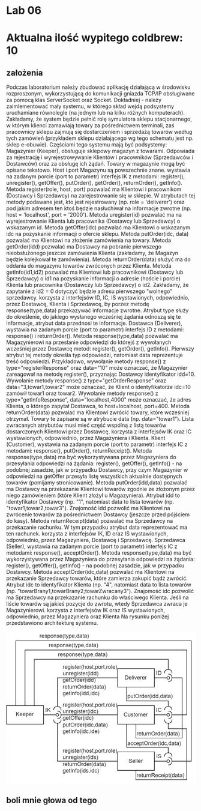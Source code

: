 # Lab 06
# Aktualna ilość wypitego coldbrew: 10
## założenia
Podczas laboratorium należy zbudować aplikację działającą w środowisku rozproszonym, wykorzystującą do komunikacji gniazda TCP/IP obsługiwane za pomocą klas ServerSocket oraz Socket. Dokładniej - należy zaimlementować mały systemu, w którego skład wejdą podsystemy uruchamiane równolegle (na jednym lub na kilku różnych komputerach). Zakładamy, że system będzie pełnić rolę symulatora sklepu stacjonarnego, w którym klienci zamawiają towary za pośrednictwem terminali, zaś pracownicy sklepu zajmują się dostarczeniem i sprzedażą towarów według tych zamówień (przykładem sklepu działającego wg tego schematu jest np. sklep e-obuwie). Częściami tego systemu mają być podsystemy:
Magazynier (Keeper),
obsługuje sklepowy magazyn z towarami. Odpowiada za rejestrację i wyrejestrowywanie Klientów i pracowników (Sprzedawców i Dostawców) oraz za obsługę ich żądań. Towary w magazynie mogą być opisane tekstowo. Host i port Magazynu są powszechnie znane.
wystawia na zadanym porcie (port to parametr) interfejs IK z metodami: register(), unregister(), getOffer(), putOrder(), getOrder(), returnOrder(), getInfo().
Metoda register(role, host, port) pozwalać ma Klientowi i pracownikom (Dostawcy i Sprzedawcy) na zarejestrowanie się w sklepie. W atrybutach tej metody podawane jest, kto jest rejestrowany (np. role = 'deliverer') oraz pod jakim adresem ten ktoś będzie nasłuchiwał na informacje zwrotne (np. host = 'localhost', port = '2000').
Metoda uregister(id) pozwalać ma na wyrejestrowanie Klienta lub pracownika (Dostawcy lub Sprzedawcy) o wskazanym id.
Metoda getOffer(idc) pozwalać ma Klientowi o wskazanym idc na pozyskanie informacji o ofercie sklepu.
Metoda putOrder(idc, data) pozwalać ma Klientowi na złożenie zamówienia na towary.
Metoda getOrder(idd) pozwalać ma Dostawcy na pobranie pierwszego nieobsłużonego jeszcze zamówienia Klienta (zakładamy, że Magazyn będzie kolejkował te zamówienia).
Metoda returnOrder(data) służyć ma do oddania do magazynu towarów zwróconych przez Klienta.
Metoda getInfo(id1,id2) pozwalać ma Klientowi lub pracownikowi (Dostawcy lub Sprzedawcy) o id1 na pozyskanie informacji o adresie (hoście i porcie) Klienta lub pracownika (Dostawczy lub Sprzedawcy) o id2. Zakładamy, że zapytanie z id2 = 0 dotyczyć będzie adresu pierwszego "wolnego" sprzedawcy.
korzysta z interfejsów ID, IC, IS wystawionych, odpowiednio, przez Dostawcę, Klienta i Sprzedawcę, by porzez metodę response(type,data) przekazywać informacje zwrotne. Atrybut type służy do określenie, do jakiego wysłanego wcześniej żądania odnoszą się te informacje, atrybut data przednosi te informacje.
Dostawca (Deliverer),
wystawia na zadanym porcie (port to parametr) interfejs ID z metodami: response() i returnOrder().
Metoda response(type,data) pozwalać ma Magazynierowi na przesłanie odpowiedzi do którejś z wywołanych wcześniej przez Dostawcę metod: register(), getOrder(), getInfo(). Pierwszy atrybut tej metody określa typ odpowiedzi, natomiast data reprezentuje treść odpowiedzi. Przykładowo, wywołanie metody response() z type="registerResponse" oraz data="10" może oznaczać, że Magazynier zareagował na metodę register(), przyznając Dostawcy identyfikator idd=10. Wywołanie metody response() z type="getOrderResponse" oraz data="3,towar1,towar2" może oznaczać, że Klient o identyfikatorze idc=10 zamówił towar1 oraz towar2. Wywołanie metody response() z type="getInfoResponse", data="localhost,4000" może oznaczać, że adres Klienta, o którego zapytał Dostawca, to host=localhost, port=400.
Metoda returnOrder(data) pozwalać ma Klientowi zwrócić towary, które wcześniej otrzymał. Towary te zapisane są w atrybucie data (np. data="towar1"). Lista zwracanych atrybutów musi mieć część wspólną z listą towarów dostarczonych Klientowi przez Dostawcę.
korzysta z interfejsów IK oraz IC wystawionych, odpowiednio, przez Magazyniera i Klienta.
Klient (Customer),
wystawia na zadanym porcie (port to parametr) interfejs IC z metodami: response(), putOrder(), returnReceipt().
Metoda response(type,data) ma być wykorzystywana przez Magazyniera do przesyłania odpowiedzi na żądania: register(), getOffer(), getInfo() - na podobnej zasadzie, jak w przypadku Dostawcy, przy czym Magazynier w odpowiedzi na getOffer przesyła listę wszystkich aktualnie dostępnych towarów (pomijamy stronicowanie).
Metoda putOrder(idd,data) pozwalać ma Dostawcy na przekazanie Klientowi towarów zgodnie ze złożonym przez niego zamówieniem (które Klient złożył u Magazyniera). Atrybut idd to identyfikator Dostawcy (np. "1", natomiast data to lista towarów (np. "towar1,towar2,towar3"). Znajomość idd pozwolić ma Klientowi na zwrócenie towarów za pośrednictwem Dostawcy (jeszcze przed pójściem do kasy).
Metoda returnReceipt(data) pozwalać ma Sprzedawcy na przekazanie rachunku. W tym przypadku atrybut data reprezentować ma ten rachunek.
korzysta z interfejsów IK, ID oraz IS wystawionych, odpowiednio, przez Magazyniera, Dostawcę i Sprzedawcę.
Sprzedawca (Seller),
wystawia na zadanym porcie (port to parametr) interfejs IC z metodami: response(), acceptOrder().
Metoda response(type,data) ma być wykorzystywana przez Magazyniera do przesyłania odpowiedzi na żądania: register(), getOffer(), getInfo() - na podobnej zasadzie, jak w przypadku Dostawcy.
Metoda acceptOrder(idc,data) pozwalać ma Klientowi na przekazanie Sprzedawcy towarów, które zamierza zakupić bądź zwrócić. Atrybut idc to identyfikator Klienta (np. "4", natomiast data to lista towarów (np. "towarBrany1,towarBrany2;towarZwracany3"). Znajomość idc pozwolić ma Sprzedawcy na przekazanie rachunku do właściwego Klienta. Jeśli na liście towarów są jakieś pozycje do zwrotu, wtedy Sprzedawca zwraca je Magazynierowi.
korzysta z interfejsów IK oraz IS wystawionych, odpowiednio, przez Magazyniera oraz Klienta
Na rysunku poniżej przedstawiono architekturę systemu.

![schemat tego czegoś](./shop.png)

## boli mnie głowa od tego